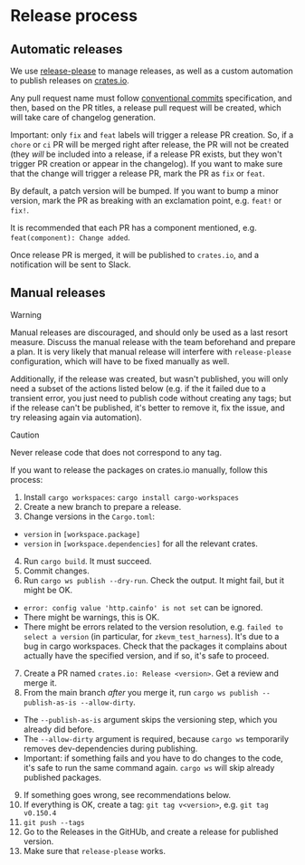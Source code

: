 # Release process

## Automatic releases

We use [release-please](https://github.com/googleapis/release-please) to manage releases, as well
as a custom automation to publish releases on [crates.io](https://crates.io/).

Any pull request name must follow [conventional commits](https://www.conventionalcommits.org/en/v1.0.0/)
specification, and then, based on the PR titles, a release pull request will be created, which
will take care of changelog generation.

Important: only `fix` and `feat` labels will trigger a release PR creation. So, if a `chore` or `ci`
PR will be merged right after release, the PR will not be created (they _will_ be included into a release,
if a release PR exists, but they won't trigger PR creation or appear in the changelog). If you want to make
sure that the change will trigger a release PR, mark the PR as `fix` or `feat`.

By default, a patch version will be bumped. If you want to bump a minor version, mark the PR as breaking with
an exclamation point, e.g. `feat!` or `fix!`.

It is recommended that each PR has a component mentioned, e.g. `feat(component): Change added`.

Once release PR is merged, it will be published to `crates.io`, and a notification will be sent to Slack.

## Manual releases

> [!WARNING]  
> Manual releases are discouraged, and should only be used as a last resort measure.
> Discuss the manual release with the team beforehand and prepare a plan.
> It is very likely that manual release will interfere with `release-please` configuration,
> which will have to be fixed manually as well.
>
> Additionally, if the release was created, but wasn't published, you will only need a subset
> of the actions listed below (e.g. if the it failed due to a transient error, you just need to
> publish code without creating any tags; but if the release can't be published, it's better to
> remove it, fix the issue, and try releasing again via automation).

> [!CAUTION]
> Never release code that does not correspond to any tag.

If you want to release the packages on crates.io manually, follow this process:

1. Install `cargo workspaces`: `cargo install cargo-workspaces`
2. Create a new branch to prepare a release.
3. Change versions in the `Cargo.toml`:
  - `version` in `[workspace.package]`
  - `version` in `[workspace.dependencies]` for all the relevant crates.
4. Run `cargo build`. It must succeed.
5. Commit changes.
6. Run `cargo ws publish --dry-run`. Check the output. It might fail, but it might be OK.
  - `error: config value 'http.cainfo' is not set` can be ignored.
  - There might be warnings, this is OK.
  - There might be errors related to the version resolution, e.g. `failed to select a version`
    (in particular, for `zkevm_test_harness`). It's due to a bug in cargo workspaces.
    Check that the packages it complains about actually have the specified version, and if so,
    it's safe to proceed.
7. Create a PR named `crates.io: Release <version>`. Get a review and merge it.
8. From the main branch _after_ you merge it, run `cargo ws publish --publish-as-is --allow-dirty`.
  - The `--publish-as-is` argument skips the versioning step, which you already did before.
  - The `--allow-dirty` argument is required, because `cargo ws` temporarily removes dev-dependencies
    during publishing.
  - Important: if something fails and you have to do changes to the code, it's safe to run the same
    command again. `cargo ws` will skip already published packages.
9. If something goes wrong, see recommendations below.
10. If everything is OK, create a tag: `git tag v<version>`, e.g. `git tag v0.150.4`
11. `git push --tags`
12. Go to the Releases in the GitHUb, and create a release for published version.
13. Make sure that `release-please` works.
